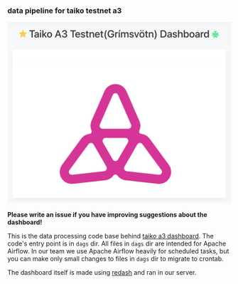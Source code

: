### data pipeline for taiko testnet a3


<p align="center">
    <img src="https://github.com/hatark/hosted_files/blob/504310f9ff09ce835ef59b5ec617bc1856c69d8e/taiko_a3_dashboard.png"  />
</p>



**Please write an issue if you have improving suggestions about the dashboard!**

This is the data processing code base behind [taiko a3 dashboard](https://data.zkpool.io/public/dashboards/Aebs8y0nZ9w20wokJeFlIjWsi9DQcTVOzmBDpQXe?org_slug=default). The code's entry point is in `dags` dir. All files in `dags` dir are intended for Apache Airflow. In our team we use Apache Airflow heavily for scheduled tasks, but you can make only small changes to files in `dags` dir to migrate to crontab.

The dashboard itself is made using [redash](https://github.com/getredash/redash) and ran in our server.